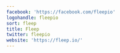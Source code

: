 ```yaml
---
facebook: 'https://facebook.com/fleepio'
logohandle: fleepio
sort: fleep
title: Fleep
twitter: fleepio
website: 'https://fleep.io/'
---
```

